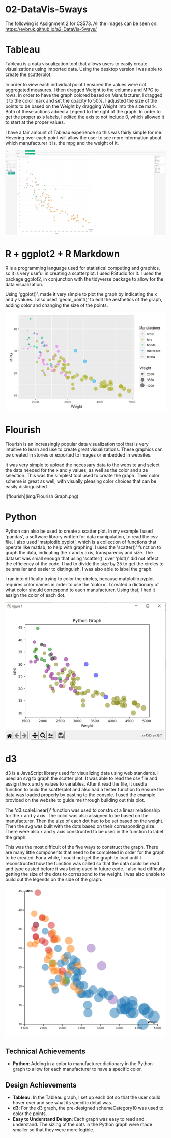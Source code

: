 # 02-DataVis-5ways
The following is Assignment 2 for CS573. All the images can be seen on: https://evbruk.github.io/a2-DataVis-5ways/

# Tableau
Tableau is a data visualization tool that allows users to easily create visualizations using imported data. Using the desktop version I was able to create the scatterplot.

In order to view each individual point I ensured the values were not aggregated measures. I then dragged Weight to the columns and MPG to rows. In order to have the graph colored based on Manufacturer, I dragged it to the color mark and set the opacity to 50%. I adjusted the size of the points to be based on the Weight by dragging Weight into the size mark. Both of these actions added a Legend to the right of the graph. In order to get the proper axis labels, I edited the axis to not include 0, which allowed it to start at the proper values. 

I have a fair amount of Tableau experience so this was fairly simple for me. Hovering over each point will allow the user to see more information about which manufacturer it is, the mpg and the weight of it. 


![tableau](img/TableauGraph.JPG)

# R + ggplot2 + R Markdown

R is a programming language used for statistical computing and graphics, so it is very useful in creating a scatterplot. I used RStudio for it. I used the package ggplot2, in conjunction with the tidyverse package to allow for the data visualization. 

Using 'ggplot()', made it very simple to plot the graph by indicating the x and y values. I also used 'geom_point()' to edit the aesthetics of the graph, adding color and changing the size of the points. 


![ggplot2](img/RGraph.JPG)

# Flourish
Flourish is an increasingly popular data visualization tool that is very intuitive to learn and use to create great visualizations. These graphics can be created in stories or exported to images or embedded in websites. 

It was very simple to upload the necessary data to the website and select the data needed for the x and y values, as well as the color and size selection. This was the simplest tool used to create the graph. Their color scheme is great as well, with visually pleasing color choices that can be easily distinguished


![flourish](img/Flourish Graph.png)

# Python
Python can also be used to create a scatter plot. In my example I used 'pandas', a software library written for data manipulation, to read the csv file. I also used 'matplotlib.pyplot', which is a collection of functions that operate like matlab, to help with graphing. I used the 'scatter()' function to graph the data, indicating the x and y axis, transparency and size. The dataset was small enough that using 'scatter()' over 'plot()' did not affect the efficiency of the code. I had to divide the size by 25 to get the circles to be smaller and easier to distinguish. I was also able to label the graph. 

I ran into difficulty trying to color the circles, because matplotlib.pyplot requires color names in order to use the 'color='. I created a dictionary of what color should correspond to each manufacturer. Using that, I had it assign the color of each dot. 

![Python](img/PythonGraph.JPG)

# d3
d3 is a JavaScript library used for visualizing data using web standards. I used an svg to graph the scatter plot. It was able to read the csv file and assign the x and y values to variables. After it read the file, it used a function to build the scatterplot and also had a tester function to ensure the data was loaded properly by pasting to the console. I used the example provided on the website to guide me through building out this plot.

The 'd3.scaleLinear()' function was used to construct a linear relationship for the x and y axis. The color was also assigned to be based on the manufacturer. Then the size of each dot had to be set based on the weight. Then the svg was built with the dots based on their corresponding size. There were also x and y axis constructed to be used in the function to label the graph. 

This was the most difficult of the five ways to construct the graph. There are many little components that need to be completed in order for the graph to be created. For a while, I could not get the graph to load until I reconstructed how the function was called so that the data could be read and type casted before it was being used in future code. I also had difficulty getting the size of the dots to correspond to the weight. I was also unable to build out the legends on the side of the graph. 


![d3](img/d3Graph.JPG)


## Technical Achievements
- **Python**: Adding in a color to manufacturer dictionary in the Python graph to allow for each manufacturer to have a specific color.

## Design Achievements
- **Tableau**: In the Tableau graph, I set up each dot so that the user could hover over and see what its specific detail was. 
- **d3**: For the d3 graph, the pre-designed schemeCategory10 was used to color the points.
- **Easy to Understand Deisgn**: Each graph was easy to read and understand. The sizing of the dots in the Python graph were made smaller so that they were more legible. 

